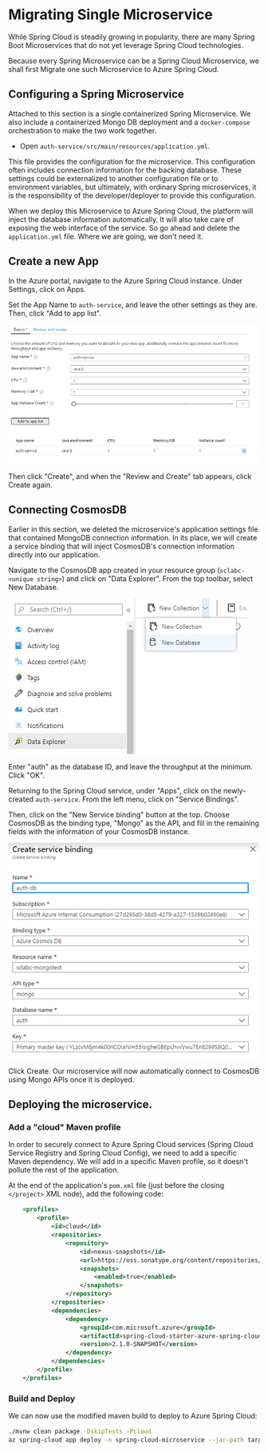 # Migrating Single Microservice

While Spring Cloud is steadily growing in popularity, there are many Spring Boot Microservices that do not yet leverage Spring Cloud technologies.

Because every Spring Microservice can be a Spring Cloud Microservice, we shall first Migrate one such Microservice to Azure Spring Cloud.

## Configuring a Spring Microservice

Attached to this section is a single containerized Spring Microservice. We also include a containerized Mongo DB deployment and a `docker-compose` orchestration to make the two work together.

* Open `auth-service/src/main/resources/application.yml`.

This file provides the configuration for the microservice. This configuration often includes connection information for the backing database. These settings could be externalized to another configuration file or to environment variables, but ultimately, with ordinary Spring microservices, it is the responsibility of the developer/deployer to provide this configuration.

When we deploy this Microservice to Azure Spring Cloud, the platform will inject the database information automatically. It will also take care of exposing the web interface of the service. So go ahead and delete the `application.yml` file. Where we are going, we don't need it.

## Create a new App

In the Azure portal, navigate to the Azure Spring Cloud instance. Under Settings, click on Apps.

Set the App Name to `auth-service`, and leave the other settings as they are. Then, click "Add to app list".

![New Auth Service App](media/01-new-app-auth-service.png)

Then click "Create", and when the "Review and Create" tab appears, click Create again.

## Connecting CosmosDB

Earlier in this section, we deleted the microservice's application settings file that contained MongoDB connection information. In its place, we will create a service binding that will inject CosmosDB's connection information directly into our application.

Navigate to the CosmosDB app created in your resource group (`sclabc-<unique string>`) and click on "Data Explorer". From the top toolbar, select New Database.

![New CosmosDB Database](media/02-new-database.png)

Enter "auth" as the database ID, and leave the throughput at the minimum. Click "OK". 

Returning to the Spring Cloud service, under "Apps", click on the newly-created `auth-service`. From the left menu, click on "Service Bindings".

Then, click on the "New Service binding" button at the top. Choose CosmosDB as the binding type, "Mongo" as the API, and fill in the remaining fields with the information of your CosmosDB instance. 

![New CosmosDB Service Binding](media/03-create-service-binding.png)

Click Create. Our microservice will now automatically connect to CosmosDB using Mongo APIs once it is deployed.

## Deploying the microservice.

### Add a "cloud" Maven profile

In order to securely connect to Azure Spring Cloud services (Spring Cloud Service Registry and Spring Cloud Config), we need to add a specific Maven dependency. We will add in a specific Maven profile, so it doesn't pollute the rest of the application.

At the end of the application's `pom.xml` file (just before the closing `</project>` XML node), add the following code:

```xml
    <profiles>
        <profile>
            <id>cloud</id>
            <repositories>
                <repository>
                    <id>nexus-snapshots</id>
                    <url>https://oss.sonatype.org/content/repositories/snapshots/</url>
                    <snapshots>
                        <enabled>true</enabled>
                    </snapshots>
                </repository>
            </repositories>
            <dependencies>
                <dependency>
                    <groupId>com.microsoft.azure</groupId>
                    <artifactId>spring-cloud-starter-azure-spring-cloud-client</artifactId>
                    <version>2.1.0-SNAPSHOT</version>
                </dependency>
            </dependencies>
        </profile>
    </profiles>
```

### Build and Deploy

We can now use the modified maven build to deploy to Azure Spring Cloud:

```bash
./mvnw clean package -DskipTests -Pcloud
az spring-cloud app deploy -n spring-cloud-microservice --jar-path target/demo-0.0.1-SNAPSHOT.jar
```
